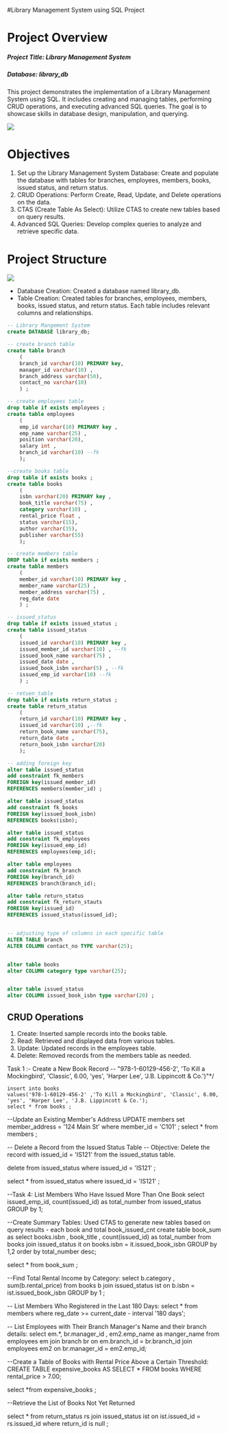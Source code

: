 #Library Management System using SQL Project
# Project Overview
##### Project Title: Library Management System
##### Database: library_db 

This project demonstrates the implementation of a Library Management System using SQL. It includes creating and managing tables, performing CRUD operations, and executing advanced SQL queries. The goal is to showcase skills in database design, manipulation, and querying.

![](https://github.com/mina407/Library_Sql_Project/blob/main/library.jpg)
 # Objectives
 
1. Set up the Library Management System Database: Create and populate the database with tables for branches, employees, members, books, issued status, and return status.
2. CRUD Operations: Perform Create, Read, Update, and Delete operations on the data.
3. CTAS (Create Table As Select): Utilize CTAS to create new tables based on query results.
4. Advanced SQL Queries: Develop complex queries to analyze and retrieve specific data.

# Project Structure
![](https://github.com/mina407/Library_Sql_Project/blob/main/Schema.png)

* Database Creation: Created a database named library_db.
* Table Creation: Created tables for branches, employees, members, books, issued status, and return status. Each table includes relevant columns and relationships.

```sql
-- Library Mangement System 
create DATABASE library_db;

-- create branch table
create table branch 
	(
	branch_id varchar(10) PRIMARY key,
	manager_id varchar(10) , 
	branch_address varchar(50),
	contact_no varchar(10)
	) ;

-- create employees table 
drop table if exists employees ;
create table employees 
	(
	emp_id varchar(10) PRIMARY key , 
	emp_name varchar(25) ,
	position varchar(20),
	salary int ,
	branch_id varchar(10) --fk
	);

--create books table 
drop table if exists books ;
create table books 
	(
	isbn varchar(20) PRIMARY key , 
	book_title varchar(75) ,
	category varchar(10) ,
	rental_price float ,
	status varchar(15),
	author varchar(35),
	publisher varchar(55)
	);

-- create members table 
DROP table if exists members ;
create table members 
	(
	member_id varchar(10) PRIMARY key ,
	member_name varchar(25) ,
	member_address varchar(75) , 
	reg_date date 
	) ; 

-- issued_status 
drop table if exists issued_status ;
create table issued_status 
	(
	issued_id varchar(10) PRIMARY key ,
	issued_member_id varchar(10) , --fk
	issued_book_name varchar(75) ,
	issued_date date ,
	issued_book_isbn varchar(5) , --fk
	issued_emp_id varchar(10) --fk
	) ;

-- retuen_table
drop table if exists return_status ;
create table return_status 
	(
	return_id varchar(10) PRIMARY key ,
	issued_id varchar(10) ,--fk
	return_book_name varchar(75),
	return_date	date ,
	return_book_isbn varchar(20)
	);

-- adding foreign key	
alter table issued_status
add constraint fk_members
FOREIGN key(issued_member_id)
REFERENCES members(member_id) ;

alter table issued_status
add constraint fk_books
FOREIGN key(issued_book_isbn)
REFERENCES books(isbn);

alter table issued_status
add constraint fk_employees
FOREIGN key(issued_emp_id)
REFERENCES employees(emp_id);

alter table employees
add constraint fk_branch
FOREIGN key(branch_id)
REFERENCES branch(branch_id);

alter table return_status
add constraint fk_return_stauts
FOREIGN key(issued_id)
REFERENCES issued_status(issued_id);


-- adjusting type of columns in each specific table
ALTER TABLE branch 
ALTER COLUMN contact_no TYPE varchar(25);


alter table books
alter COLUMN category type varchar(25);


alter table issued_status
alter COLUMN issued_book_isbn type varchar(20) ;
```
## CRUD Operations
1. Create: Inserted sample records into the books table.
2. Read: Retrieved and displayed data from various tables.
3. Update: Updated records in the employees table.
4. Delete: Removed records from the members table as needed.

Task 1 :- Create a New Book Record -- "978-1-60129-456-2', 
'To Kill a Mockingbird', 'Classic', 6.00, 'yes', 'Harper Lee', 'J.B. Lippincott & Co.')"*/
```
insert into books 
values('978-1-60129-456-2' ,'To Kill a Mockingbird', 'Classic', 6.00, 'yes', 'Harper Lee', 'J.B. Lippincott & Co.');
select * from books ;
```

--Update an Existing Member's Address
UPDATE members
set member_address = '124 Main St'
where member_id = 'C101' ;
select * from members ;

-- Delete a Record from the Issued Status Table 
-- Objective: Delete the record with issued_id = 'IS121' from the issued_status table.

delete from issued_status
where issued_id = 'IS121' ;

select * from issued_status 
where issued_id = 'IS121' ;

--Task 4: List Members Who Have Issued More Than One Book 
select 
issued_emp_id,
count(issued_id) as total_number
from issued_status
GROUP by 1;

--Create Summary Tables: Used CTAS to generate new tables based on query results - each book and total book_issued_cnt
create table book_sum
as
select books.isbn ,
		book_title ,
		count(issued_id) as total_number
from books 
join issued_status it
on books.isbn = it.issued_book_isbn
GROUP by 1,2 
order by total_number desc;

select * 
from book_sum ;

--Find Total Rental Income by Category:
select 
	b.category ,
	sum(b.rental_price) 
from books b
join issued_status ist
on b.isbn = ist.issued_book_isbn
GROUP by 1	;


-- List Members Who Registered in the Last 180 Days:
select * from members 
where reg_date >= current_date - interval '180 days';



-- List Employees with Their Branch Manager's Name and their branch details:
select 
	em.*,
	br.manager_id ,
	em2.emp_name as manger_name
from employees em
join branch br
on em.branch_id = br.branch_id
join employees em2
on br.manager_id = em2.emp_id;

--Create a Table of Books with Rental Price Above a Certain Threshold:
CREATE TABLE expensive_books AS
SELECT * FROM books
WHERE rental_price > 7.00;

select *from expensive_books ;

--Retrieve the List of Books Not Yet Returned



select * 
from return_status rs
join issued_status ist
on ist.issued_id = rs.issued_id 
where return_id is null ;


